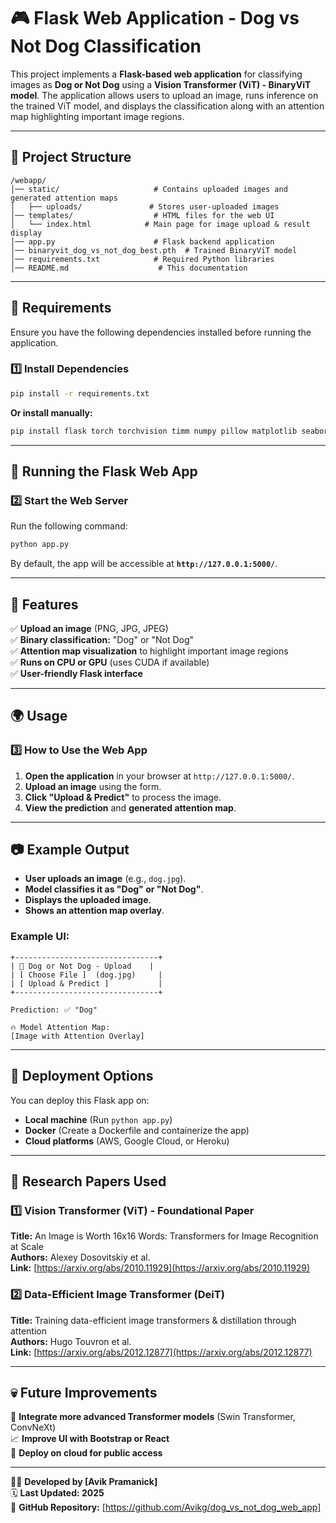 # 🎮 Flask Web Application - Dog vs Not Dog Classification

This project implements a **Flask-based web application** for classifying images as **Dog or Not Dog** using a **Vision Transformer (ViT) - BinaryViT model**. The application allows users to upload an image, runs inference on the trained ViT model, and displays the classification along with an attention map highlighting important image regions.

---

## **📂 Project Structure**
```
/webapp/
│── static/                     # Contains uploaded images and generated attention maps
│   ├── uploads/               # Stores user-uploaded images
│── templates/                  # HTML files for the web UI
│   └── index.html            # Main page for image upload & result display
│── app.py                      # Flask backend application
│── binaryvit_dog_vs_not_dog_best.pth  # Trained BinaryViT model
│── requirements.txt            # Required Python libraries
│── README.md                    # This documentation
```

---

## **📅 Requirements**
Ensure you have the following dependencies installed before running the application.

### **1️⃣ Install Dependencies**
```bash
pip install -r requirements.txt
```

**Or install manually:**
```bash
pip install flask torch torchvision timm numpy pillow matplotlib seaborn werkzeug
```

---

## **🚀 Running the Flask Web App**
### **2️⃣ Start the Web Server**
Run the following command:
```bash
python app.py
```
By default, the app will be accessible at **`http://127.0.0.1:5000/`**.

---

## **👾 Features**
✅ **Upload an image** (PNG, JPG, JPEG)  
✅ **Binary classification:** "Dog" or "Not Dog"  
✅ **Attention map visualization** to highlight important image regions  
✅ **Runs on CPU or GPU** (uses CUDA if available)  
✅ **User-friendly Flask interface**  

---

## **🌍 Usage**
### **3️⃣ How to Use the Web App**
1. **Open the application** in your browser at `http://127.0.0.1:5000/`.
2. **Upload an image** using the form.
3. **Click "Upload & Predict"** to process the image.
4. **View the prediction** and **generated attention map**.

---

## **📷 Example Output**
- **User uploads an image** (e.g., `dog.jpg`).
- **Model classifies it as "Dog" or "Not Dog"**.
- **Displays the uploaded image**.
- **Shows an attention map overlay**.

### **Example UI:**
```
+--------------------------------+
| 🐶 Dog or Not Dog - Upload    |
| [ Choose File ]  (dog.jpg)     |
| [ Upload & Predict ]           |
+--------------------------------+

Prediction: ✅ "Dog"

🔥 Model Attention Map:
[Image with Attention Overlay]
```

---

## **🔧 Deployment Options**
You can deploy this Flask app on:
- **Local machine** (Run `python app.py`)
- **Docker** (Create a Dockerfile and containerize the app)
- **Cloud platforms** (AWS, Google Cloud, or Heroku)

---

## **📘 Research Papers Used**
### **1️⃣ Vision Transformer (ViT) - Foundational Paper**
**Title:** An Image is Worth 16x16 Words: Transformers for Image Recognition at Scale  
**Authors:** Alexey Dosovitskiy et al.  
**Link:** [https://arxiv.org/abs/2010.11929](https://arxiv.org/abs/2010.11929)  

### **2️⃣ Data-Efficient Image Transformer (DeiT)**
**Title:** Training data-efficient image transformers & distillation through attention  
**Authors:** Hugo Touvron et al.  
**Link:** [https://arxiv.org/abs/2012.12877](https://arxiv.org/abs/2012.12877)  

---

## **💀 Future Improvements**
🚀 **Integrate more advanced Transformer models** (Swin Transformer, ConvNeXt)  
📈 **Improve UI with Bootstrap or React**  
🎯 **Deploy on cloud for public access**  

---

👨‍💻 **Developed by [Avik Pramanick]**  
🗓️ **Last Updated: 2025**  
🔗 **GitHub Repository:** [https://github.com/Avikg/dog_vs_not_dog_web_app]  

